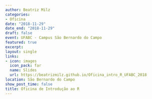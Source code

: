 ```yaml
---
author: Beatriz Milz
categories:
- Oficina
date: "2018-11-29"
date_end: "2018-11-29"
draft: false
event: UFABC - Campus São Bernardo do Campo
featured: true
excerpt: 
layout: single
links:
- icon: images
  icon_pack: far
  name: Slides
  url: https://beatrizmilz.github.io/Oficina_intro_R_UFABC_2018
location: São Bernardo do Campo
show_post_time: false
title: Oficina de Introdução ao R
---
```

